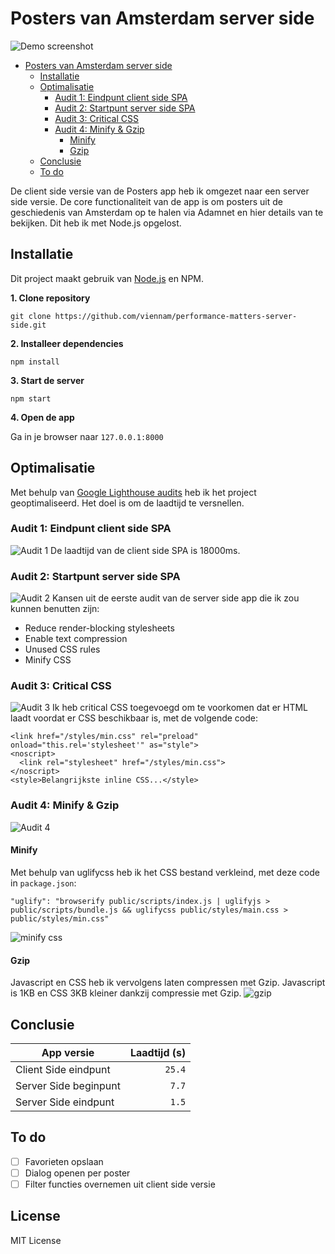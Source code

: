 # Posters van Amsterdam server side
![Demo screenshot](images/screenshot.png)
- [Posters van Amsterdam server side](#posters-van-amsterdam-server-side)
  * [Installatie](#installatie)
  * [Optimalisatie](#optimalisatie)
    + [Audit 1: Eindpunt client side SPA](#audit-1--eindpunt-client-side-spa)
    + [Audit 2: Startpunt server side SPA](#audit-2--startpunt-server-side-spa)
    + [Audit 3: Critical CSS](#audit-3--critical-css)
    + [Audit 4: Minify & Gzip](#audit-4--minify---gzip)
      - [Minify](#minify)
      - [Gzip](#gzip)
  * [Conclusie](#conclusie)
  * [To do](#to-do)

De client side versie van de Posters app heb ik omgezet naar een server side versie. De core functionaliteit van de app is om posters uit de geschiedenis van Amsterdam op te halen via Adamnet en hier details van te bekijken. Dit heb ik met Node.js opgelost.


## Installatie 
Dit project maakt gebruik van [Node.js](https://nodejs.org/en/) en NPM. 

**1. Clone repository**

```
git clone https://github.com/viennam/performance-matters-server-side.git
```

**2. Installeer dependencies**
```
npm install
```

**3. Start de server**
``` 
npm start 
```

**4. Open de app**

Ga in je browser naar `127.0.0.1:8000`

## Optimalisatie

Met behulp van  [Google Lighthouse audits](https://developers.google.com/web/tools/lighthouse/) heb ik het project geoptimaliseerd. Het doel is om de laadtijd te versnellen.

### Audit 1: Eindpunt client side SPA
![Audit 1](images/audit1.png)
De laadtijd van de client side SPA is 18000ms.

### Audit 2: Startpunt server side SPA
![Audit 2](images/audit2.png)
Kansen uit de eerste audit van de server side app die ik zou kunnen benutten zijn:
- Reduce render-blocking stylesheets
- Enable text compression
- Unused CSS rules
- Minify CSS

### Audit 3: Critical CSS 
![Audit 3](images/audit3.png)
Ik heb critical CSS toegevoegd om te voorkomen dat er HTML laadt voordat er CSS beschikbaar is, met de volgende code:

```
<link href="/styles/min.css" rel="preload" onload="this.rel='stylesheet'" as="style">
<noscript>
  <link rel="stylesheet" href="/styles/min.css">
</noscript>
<style>Belangrijkste inline CSS...</style>
```

### Audit 4: Minify & Gzip
![Audit 4](images/audit4.png)
#### Minify
Met behulp van uglifycss heb ik het CSS bestand verkleind, met deze code in `package.json`:
```
"uglify": "browserify public/scripts/index.js | uglifyjs > public/scripts/bundle.js && uglifycss public/styles/main.css > public/styles/min.css"
```
![minify css](images/minifycss.png)

#### Gzip
Javascript en CSS heb ik vervolgens laten compressen met Gzip. Javascript is 1KB  en CSS 3KB kleiner dankzij compressie met Gzip.
![gzip](images/gzip.png)

## Conclusie

| App versie | Laadtijd (s) | 
| ------------- |-------------:| 
| Client Side eindpunt| `25.4` |    
| Server Side beginpunt| `7.7` |       
| Server Side eindpunt | `1.5` |        


## To do 
- [ ] Favorieten opslaan
- [ ] Dialog openen per poster
- [ ] Filter functies overnemen uit client side versie

## License 
MIT License